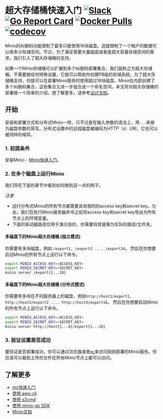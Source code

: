# 超大存储桶快速入门 [![Slack](https://slack.minio.io/slack?type=svg)](https://slack.minio.io) [![Go Report Card](https://goreportcard.com/badge/minio/minio)](https://goreportcard.com/report/minio/minio) [![Docker Pulls](https://img.shields.io/docker/pulls/minio/minio.svg?maxAge=604800)](https://hub.docker.com/r/minio/minio/) [![codecov](https://codecov.io/gh/minio/minio/branch/master/graph/badge.svg)](https://codecov.io/gh/minio/minio)

Minio的纠删码功能限制了最多只能使用16块磁盘。这就限制了一个租户的数据可以用多少存储空间。不过，为了满足需要大量磁盘或者是超大容量存储空间的需求，我们引入了超大存储桶的支持。

如果一个Minio存储桶可以扩展到多个纠删码部署集合，我们就称之为超大存储桶。不需要做任何特殊设置，它就可以帮助你创建PB级的存储系统。为了超大存储桶支持，你就可以在部署Minio服务时使用超过16块磁盘。Minio在内部创建了多个纠删码集合，这些集合又进一步组合成一个命名空间。本文将对超大存储桶的部署做一个简单的介绍。想了解更多，请参考[设计文档](https://github.com/minio/minio/blob/master/docs/large-bucket/DESIGN.md)。

## 开始
安装和部署方式和分布式Minio一样。只不过是在输入参数的语法上，用`...`来做为磁盘参数的简写。分布式设置中的远程磁盘被编码为HTTP（s）URI，它也可以被同样的缩写。

### 1. 前提条件
安装Minio - [Minio快速入门](https://docs.minio.io/cn/minio-quickstart-guide)。

### 2. 在多个磁盘上运行Minio
我们将在下面的章节中看到如何做到这一点的例子。

*注意*

- 运行分布式Minio的所有节点都需要具有相同的access key和secret key。为此，我们在执行Minio服务器命令之前将access key和secret key导出为所有节点上的环境变量。
- 下面的驱动器路径仅用于演示目的，你需要将其替换为实际的路径/文件夹。

#### 多磁盘下的Minio超大存储桶 (独立模式)
你需要有多块磁盘，例如 `/export1, /export2 .... /export24`。 然后在你想要启动Minio的所有节点上运行以下命令。

```sh
export MINIO_ACCESS_KEY=<ACCESS_KEY>
export MINIO_SECRET_KEY=<SECRET_KEY>
minio server /export{1...24}
```

#### 多磁盘下的Minio超大存储桶 (分布式模式)
你需要有多块在不同服务器上的磁盘，例如`http://host1/export1, http://host2/export2 .... http://host4/export16`。 然后在你想要启动Minio的所有节点上运行以下命令。

```sh
export MINIO_ACCESS_KEY=<ACCESS_KEY>
export MINIO_SECRET_KEY=<SECRET_KEY>
minio server http://host{1...4}/export{1...16}
```

### 3. 验证设置是否成功
要验证是否部署成功，你可以通过浏览器或者[`mc`](https://docs.minio.io/cn/minio-client-quickstart-guide)来访问刚刚部署的Minio服务。你应该可以看到上传的文件在所有Minio节点上都可以访问。

## 了解更多
- [mc快速入门](https://docs.minio.io/cn/minio-client-quickstart-guide)
- [使用 aws-cli](https://docs.minio.io/cn/aws-cli-with-minio)
- [使用 s3cmd](https://docs.minio.io/cn/s3cmd-with-minio)
- [使用 minio-go SDK](https://docs.minio.io/cn/golang-client-quickstart-guide)
- [Minio文档](https://docs.minio.io/cn/)
